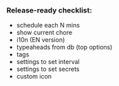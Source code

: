 ### Release-ready checklist:

- schedule each N mins
- show current chore
- i10n (EN version)
- typeaheads from db (top options)
- tags
- settings to set interval
- settings to set secrets
- custom icon

